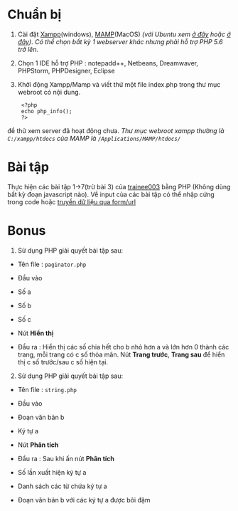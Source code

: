 # Chuẩn bị

1. Cài đặt [Xampp](https://www.youtube.com/watch?v=g7hdB6f7Hv8)(windows), [MAMP](https://www.youtube.com/watch?v=duBxCquAyg0)(MacOS) _(với Ubuntu xem [ở đây](https://www.youtube.com/watch?v=3e3WuanaJqs) hoặc [ở đây](https://www.youtube.com/watch?v=dzGVgqDj5nI))_. _Có thể chọn bất kỳ 1 webserver khác nhưng phải hỗ trợ PHP 5.6 trở lên._
2. Chọn 1 IDE hỗ trợ PHP : notepadd++, Netbeans, Dreamwaver, PHPStorm, PHPDesigner, Eclipse
3. Khởi động Xampp/Mamp và viết thử một file index.php trong thư mục webroot có nội dung.

        <?php
        echo php_info();
        ?>

để thử xem server đã hoạt động chưa.
_Thư mục webroot xampp thường là `C:/xampp/htdocs` của MAMP là `/Applications/MAMP/htdocs/`_

# Bài tập

Thực hiện các bài tập 1->7(trừ bài 3) của [trainee003](https://github.com/colombo-trainee/trainee003) bằng PHP (Không dùng bất kỳ đoạn javascript nào).
Về input của các bài tập có thể nhập cứng trong code hoặc [truyền dữ liệu qua form/url](https://www.youtube.com/watch?v=RwN17wW-DAM)

# Bonus

1. Sử dụng PHP giải quyết bài tập sau:

- Tên file : `paginator.php`
- Đầu vào

 - Số a
 - Số b
 - Số c
 - Nút **Hiển thị**

- Đầu ra : Hiển thị các số chia hết cho b nhỏ hơn a và lớn hơn 0 thành các trang, mỗi trang có c số thỏa mãn. Nút **Trang trước**, **Trang sau** để hiển thị c số trước/sau c số hiện tại.
 
2. Sử dụng PHP giải quyết bài tập sau:

- Tên file : `string.php`
- Đầu vào

 - Đoạn văn bản b
 - Ký tự a
 - Nút **Phân tích**

- Đầu ra : Sau khi ấn nút **Phân tích**

 - Số lần xuất hiện ký tự a
 - Danh sách các từ chứa ký tự a
 - Đoạn văn bản b với các ký tự a được bôi đậm
 
